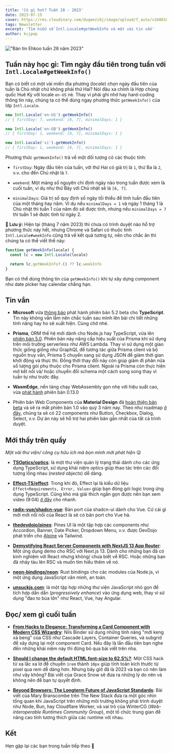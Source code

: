 ```yaml
---
title: 'Có gì hot? Tuần 28 - 2023'
date: 2023-07-15
cover: https://res.cloudinary.com/duqeezi8j/image/upload/f_auto/v1688186539/ehkoo/newsletters/w28-2023.png
tags: Newsletter
excerpt: 'Tìm hiểu về Intl.Locale#getWeekInfo và một vài tin vắn'
author: kcjpop
---
```


!["Bản tin Ehkoo tuần 28 năm 2023"](https://res.cloudinary.com/duqeezi8j/image/upload/f_auto/v1688186539/ehkoo/newsletters/w28-2023.png)

## Tuần này học gì: Tìm ngày đầu tiên trong tuần với `Intl.Locale#getWeekInfo()`

Bạn có biết có một vài miền địa phương (_locale_) chọn ngày đầu tiên của tuần là Chủ nhật chứ không phải thứ Hai? Nói đâu xa chính là Hợp chủng quốc Huê Kỳ với locale `en-US` nè. Thay vì phải ghi nhớ hay hard-coding thông tin này, chúng ta có thể dùng ngay phương thức `getWeekInfo()` của lớp `Intl.Locale`.

```js
new Intl.Locale('en-US').getWeekInfo()
// { firstDay: 7, weekend: [6, 7], minimalDays: 1 }

new Intl.Locale('en-GB').getWeekInfo()
// { firstDay: 1, weekend: [6, 7], minimalDays: 1 }

new Intl.Locale('vi').getWeekInfo()
// { firstDay: 1, weekend: [6, 7], minimalDays: 1 }
```

Phương thức `getWeekInfo()` trả về một đối tượng có các thuộc tính:

- `firstDay`: Ngày đầu tiên của tuần, với thứ Hai có giá trị là `1`, thứ Ba là `2`, v.v. cho đến Chủ nhật là `7`.

- `weekend`: Một mảng số nguyên chỉ định ngày nào trong tuần được xem là cuối tuần, ví dụ như thứ Bảy với Chủ nhật sẽ là `[6, 7]`.

- `minimalDays`: Giá trị số quy định số ngày tối thiểu để tính tuần đầu tiên của một tháng hay năm. Ví dụ nếu `minimalDays = 1` và ngày 1 tháng 1 là Chủ nhật thì tuần 1 của năm đó sẽ được tính, nhưng nếu `minimalDays = 7` thì tuần 1 sẽ được tính từ ngày 2.

**🚨 Lưu ý:** Hiện tại (tháng 7 năm 2023) thì chưa có trình duyệt nào hỗ trợ phương thức này hết, nhưng Chrome và Safari có thuộc tính `Intl.Locale#weekInfo` cũng trả về kết quả tương tự, nên cho chắc ăn thì chúng ta có thể viết thế này:

```js
function getWeekInfo(locale) {
  const lc = new Intl.Locale(locale)

  return lc.getWeekInfo?.() ?? lc.weekInfo
}
```

Bạn có thể dùng thông tin của `getWeekInfo()` khi tự xây dựng component như date picker hay calendar chẳng hạn.

## Tin vắn

- **Microsoft** vừa [thông báo](https://devblogs.microsoft.com/typescript/announcing-typescript-5-2-beta/) phát hành phiên bản 5.2 beta cho **TypeScript**. Tin này không vắn lắm nên chắc tuần sau mình lên bài chi tiết những tính năng hay ho sẽ xuất hiện. Cùng chờ nhé.

- **Prisma**, ORM thế hệ mới dành cho Node.js hay TypeScript, vừa lên [phiên bản 5.0](https://www.prisma.io/blog/prisma-5-f66prwkjx72s). Phiên bản này nâng cấp hiệu suất của Prisma khi sử dụng trên môi trường serverless như AWS Lambda. Thay vì sử dụng một giao thức giống giống như GraphQL để tương tác giữa Prisma client và bộ nguồn truy vấn, Prisma 5 chuyển sang sử dụng JSON để giảm thời gian khởi động và thực thi. Đồng thời thay đổi này còn giúp giảm đi phân nửa số lượng gói phụ thuộc cho Prisma client. Ngoài ra Prisma còn thực hiện mở kết nối và/ hoặc chuyển đổi schema một cách song song thay vì tuần tự như trước đây.

- **WasmEdge**, nền tảng chạy WebAssembly gọn nhẹ với hiệu suất cao, vừa [phát hành](https://github.com/WasmEdge/WasmEdge/releases/tag/0.13.0) phiên bản 0.13.0

- Phiên bản Web Components của **Material Design** đã [hoàn thiện bản beta](https://github.com/material-components/material-web/discussions/4527) và sẽ ra mắt phiên bản 1.0 vào quý 3 năm nay. Theo như roadmap [ở đây](https://github.com/material-components/material-web/#roadmap), chúng ta sẽ có 22 components như Button, Checkbox, Dialog, Select, v.v. Dự án này sẽ hỗ trợ hai phiên bản gần nhất của tất cả trình duyệt.

## Mới thấy trên quầy

_Một vài thư viện/ công cụ hữu ích mà bọn mình mới phát hiện_ 😛

- [**TSOptics/optics**](https://github.com/TSOptics/optics): là một thư viện quản lý trạng thái dành cho các ứng dụng TypeScript, sử dụng khái niệm _optics_ giúp thao tác trên các đối tượng lồng nhau (_nested objects_) dễ dàng.

- [**Effect-TS/effect**](https://github.com/Effect-TS/effect): Trong khi đó, Effect lại là kiểu dữ liệu `Effect<Requirements, Error, Value>` giúp bạn đóng gói logic trong ứng dụng TypeScript. Cũng khó mà giải thích ngắn gọn được nên bạn xem video (9:04) [ở đây](https://www.youtube.com/watch?v=SloZE4i4Zfk) cho nhanh.

- [**radix-vue/shadcn-vue**](https://github.com/radix-vue/shadcn-vue): Bản port của shadcn-ui dành cho Vue. Cứ cái gì mới mới nổi nổi của React là sẽ có bản port cho Vue hà.

- [**thedevdojo/pines**](https://github.com/thedevdojo/pines): Pines UI là một tập hợp các components như Accordion, Banner, Date Picker, Dropdown Menu, v.v. được DevDojo phát triển cho [Alpine](https://alpinejs.dev/) và Tailwind.

- [**Demystifying React Server Components with NextJS 13 App Router**](https://demystifying-rsc.vercel.app/): Một ứng dụng demo cho RSC với Next.js 13. Dành cho những bạn đã có kinh nghiệm với React nhưng không/ chưa biết về RSC. Hoặc những bạn đã nhảy tàu lên RSC và muốn tìm hiểu thêm về nó.

- [**neon-bindings/neon**](https://github.com/neon-bindings/neon): Rust bindings cho các modules của Node.js, vì một ứng dụng JavaScript văn minh, an toàn.

- [**unsuckjs.com**](https://unsuckjs.com/): là một tập hợp những thư viện JavaScript nhỏ gọn để tích hợp dần dần (_progressively enhance_) vào ứng dụng web, thay vì sử dụng "đao to búa lớn" như React, Vue, hay Angular.

## Đọc/ xem gì cuối tuần

- [**From Hacks to Elegance: Transforming a Card Component with Modern CSS Wizardry**](https://9elements.com/blog/from-hacks-to-elegance-transforming-a-card-component-with-modern-css-wizardry/): Nils Binder sử dụng những tính năng "mới keng xà beng" của CSS như Cascade Layers, Container Queries, và subgrid để xây dựng lại một component Card. Nếu đây là lần đầu tiên bạn nghe đến những khái niệm này thì đừng bỏ qua bài viết trên nha.

- [**Should I change the default HTML font-size to 62.5%?**](https://fedmentor.dev/posts/rem-html-font-size-hack/): Một CSS hack từ xa lắc xa lơ để chuyển `1rem` thành `10px` giúp tính toán kích thước từ pixel qua rem dễ dàng hơn. Nhưng bây giờ đã là 2023 và bạn có nên làm như vậy không? Bài viết của Grace Snow sẽ đưa ra những lý do nên và không nên để bạn tự quyết định.

- [**Beyond Browsers: The Longterm Future of JavaScript Standards**](https://thenewstack.io/beyond-browsers-the-longterm-future-of-javascript-standards/): Bài viết của Mary Branscombe trên The New Stack đưa ra một góc nhìn tổng quan khi JavaScript trên những môi trường không phải trình duyệt như Node, Bun, hay Cloudflare Worker, và vai trò của WinterCG (_Web-interoperable Runtimes Community Group_), một tổ chức trung gian để nâng cao tính tương thích giữa các runtime với nhau.

## Kết

Hẹn gặp lại các bạn trong tuần tiếp theo 👋

